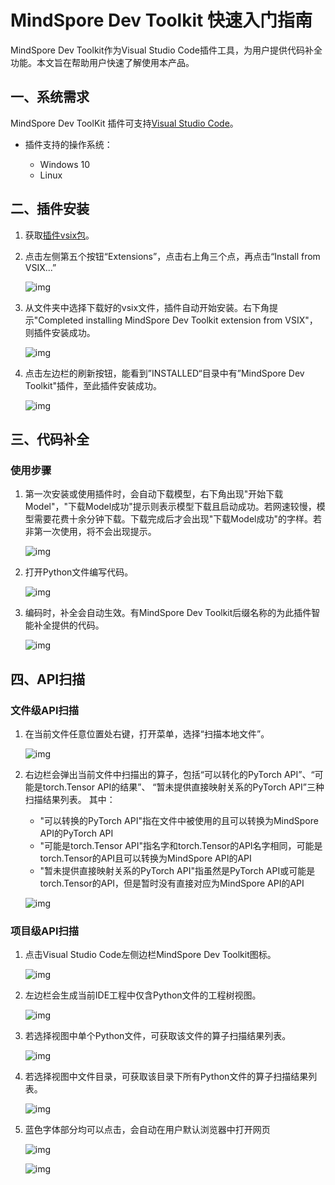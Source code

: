 # MindSpore Dev Toolkit 快速入门指南

MindSpore Dev Toolkit作为Visual Studio Code插件工具，为用户提供代码补全功能。本文旨在帮助用户快速了解使用本产品。

## 一、系统需求

MindSpore Dev ToolKit 插件可支持[Visual Studio Code](https://code.visualstudio.com/)。
* 插件支持的操作系统：

   * Windows 10
   * Linux

## 二、插件安装

1. 获取[插件vsix包](https://ms-release.obs.cn-north-4.myhuaweicloud.com/2.0.0rc1/IdePlugin/any/mindspore-dev-toolkit-2.0.0.vsix)。
2. 点击左侧第五个按钮“Extensions”，点击右上角三个点，再点击“Install from VSIX...”

   ![img](./images/clip_image093.jpg)

3. 从文件夹中选择下载好的vsix文件，插件自动开始安装。右下角提示"Completed installing MindSpore Dev Toolkit extension from VSIX"，则插件安装成功。

   ![img](./images/clip_image113.jpg)

4. 点击左边栏的刷新按钮，能看到”INSTALLED“目录中有”MindSpore Dev Toolkit"插件，至此插件安装成功。

   ![img](./images/clip_image096.jpg)

## 三、代码补全

### 使用步骤

1. 第一次安装或使用插件时，会自动下载模型，右下角出现"开始下载Model"，"下载Model成功"提示则表示模型下载且启动成功。若网速较慢，模型需要花费十余分钟下载。下载完成后才会出现"下载Model成功"的字样。若非第一次使用，将不会出现提示。

   ![img](./images/clip_image115.jpg)

2. 打开Python文件编写代码。

   ![img](./images/clip_image097.jpg)

3. 编码时，补全会自动生效。有MindSpore Dev Toolkit后缀名称的为此插件智能补全提供的代码。

   ![img](./images/clip_image094.jpg)

## 四、API扫描

### 文件级API扫描

1. 在当前文件任意位置处右键，打开菜单，选择“扫描本地文件”。

   ![img](./images/clip_image116.jpg)

2. 右边栏会弹出当前文件中扫描出的算子，包括“可以转化的PyTorch API”、“可能是torch.Tensor API的结果”、
   “暂未提供直接映射关系的PyTorch API”三种扫描结果列表。
   其中：

   - "可以转换的PyTorch API"指在文件中被使用的且可以转换为MindSpore API的PyTorch API
   - "可能是torch.Tensor API"指名字和torch.Tensor的API名字相同，可能是torch.Tensor的API且可以转换为MindSpore API的API
   - "暂未提供直接映射关系的PyTorch API"指虽然是PyTorch API或可能是torch.Tensor的API，但是暂时没有直接对应为MindSpore API的API

   ![img](./images/clip_image117.jpg)

### 项目级API扫描

1. 点击Visual Studio Code左侧边栏MindSpore Dev Toolkit图标。

   ![img](./images/clip_image118.jpg)

2. 左边栏会生成当前IDE工程中仅含Python文件的工程树视图。

   ![img](./images/clip_image119.jpg)

3. 若选择视图中单个Python文件，可获取该文件的算子扫描结果列表。

   ![img](./images/clip_image120.jpg)

4. 若选择视图中文件目录，可获取该目录下所有Python文件的算子扫描结果列表。

   ![img](./images/clip_image121.jpg)

5. 蓝色字体部分均可以点击，会自动在用户默认浏览器中打开网页

   ![img](./images/clip_image122.jpg)

   ![img](./images/clip_image123.jpg)






